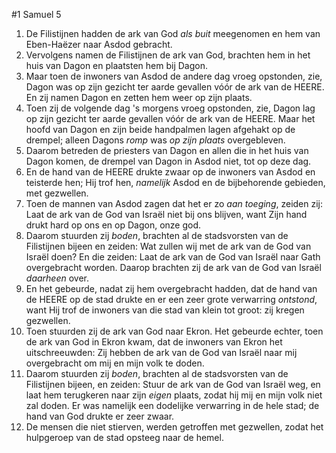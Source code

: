 #1 Samuel 5
1. De Filistijnen hadden de ark van God *als buit* meegenomen en hem van Eben-Haëzer naar Asdod gebracht.
2. Vervolgens namen de Filistijnen de ark van God, brachten hem in het huis van Dagon en plaatsten hem bij Dagon.
3. Maar toen de inwoners van Asdod de andere dag vroeg opstonden, zie, Dagon was op zijn gezicht ter aarde gevallen vóór de ark van de HEERE. En zij namen Dagon en zetten hem weer op zijn plaats.
4. Toen zij de volgende dag 's morgens vroeg opstonden, zie, Dagon lag op zijn gezicht ter aarde gevallen vóór de ark van de HEERE. Maar het hoofd van Dagon en zijn beide handpalmen lagen afgehakt op de drempel; alleen Dagons *romp* was *op zijn plaats* overgebleven.
5. Daarom betreden de priesters van Dagon en allen die in het huis van Dagon komen, de drempel van Dagon in Asdod niet, tot op deze dag.
6. En de hand van de HEERE drukte zwaar op de inwoners van Asdod en teisterde hen; Hij trof hen, *namelijk* Asdod en de bijbehorende gebieden, met gezwellen.
7. Toen de mannen van Asdod zagen dat het er zo *aan toeging*, zeiden zij: Laat de ark van de God van Israël niet bij ons blijven, want Zijn hand drukt hard op ons en op Dagon, onze god.
8. Daarom stuurden zij *boden*, brachten al de stadsvorsten van de Filistijnen bijeen en zeiden: Wat zullen wij met de ark van de God van Israël doen? En die zeiden: Laat de ark van de God van Israël naar Gath overgebracht worden. Daarop brachten zij de ark van de God van Israël *daarheen* over.
9. En het gebeurde, nadat zij hem overgebracht hadden, dat de hand van de HEERE op de stad drukte en er een zeer grote verwarring *ontstond*, want Hij trof de inwoners van die stad van klein tot groot: zij kregen gezwellen.
10. Toen stuurden zij de ark van God naar Ekron. Het gebeurde echter, toen de ark van God in Ekron kwam, dat de inwoners van Ekron het uitschreeuwden: Zij hebben de ark van de God van Israël naar mij overgebracht om mij en mijn volk te doden.
11. Daarom stuurden zij *boden*, brachten al de stadsvorsten van de Filistijnen bijeen, en zeiden: Stuur de ark van de God van Israël weg, en laat hem terugkeren naar zijn *eigen* plaats, zodat hij mij en mijn volk niet zal doden. Er was namelijk een dodelijke verwarring in de hele stad; de hand van God drukte er zeer zwaar.
12. De mensen die niet stierven, werden getroffen met gezwellen, zodat het hulpgeroep van de stad opsteeg naar de hemel.
